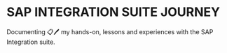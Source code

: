 # SAP INTEGRATION SUITE JOURNEY
Documenting 📋🖊 my hands-on, lessons and experiences with the SAP Integration suite.
